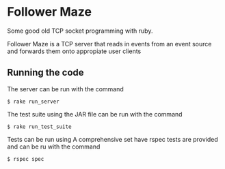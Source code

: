# Follower Maze
Some good old TCP socket programming with ruby. 

Follower Maze is a TCP server that reads in events from an event source and forwards them onto appropiate user clients


## Running the code
The server can be run with the command

	$ rake run_server

The test suite using the JAR file can be run with the command

	$ rake run_test_suite
 

Tests can be run using
A comprehensive set have rspec tests are provided and can be ru with the command
	
	$ rspec spec

